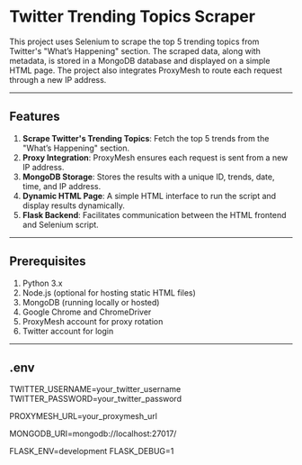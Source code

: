 # Twitter Trending Topics Scraper

This project uses Selenium to scrape the top 5 trending topics from Twitter's "What’s Happening" section. The scraped data, along with metadata, is stored in a MongoDB database and displayed on a simple HTML page. The project also integrates ProxyMesh to route each request through a new IP address.

---

## Features

1. **Scrape Twitter's Trending Topics**: Fetch the top 5 trends from the "What’s Happening" section.
2. **Proxy Integration**: ProxyMesh ensures each request is sent from a new IP address.
3. **MongoDB Storage**: Stores the results with a unique ID, trends, date, time, and IP address.
4. **Dynamic HTML Page**: A simple HTML interface to run the script and display results dynamically.
5. **Flask Backend**: Facilitates communication between the HTML frontend and Selenium script.

---

## Prerequisites

1. Python 3.x
2. Node.js (optional for hosting static HTML files)
3. MongoDB (running locally or hosted)
4. Google Chrome and ChromeDriver
5. ProxyMesh account for proxy rotation
6. Twitter account for login

---
## .env
TWITTER_USERNAME=your_twitter_username
TWITTER_PASSWORD=your_twitter_password

PROXYMESH_URL=your_proxymesh_url

MONGODB_URI=mongodb://localhost:27017/

FLASK_ENV=development
FLASK_DEBUG=1
